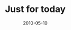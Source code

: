 ---
layout: base.njk
title : 'Just for today' 
view_title : 'Just for today' 
year : '2010' 
date : '2010-05-10' 
img_file : '/drawing/justfortoday.png' 
html_file : 'justfortoday' 
next_html : 'ijustdontwantthemtoknowhowbrokeniam.html' 
year_order : '71' 
permalink : "title/{{html_file}}.html"
---